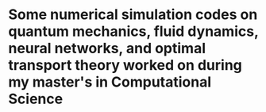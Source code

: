 # Some numerical simulation codes on quantum mechanics, fluid dynamics, neural networks, and optimal transport theory worked on during my master's in Computational Science
